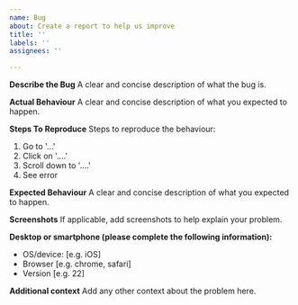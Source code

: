 ```yaml
---
name: Bug
about: Create a report to help us improve
title: ''
labels: ''
assignees: ''

---
```


**Describe the Bug**
A clear and concise description of what the bug is.

**Actual Behaviour**
A clear and concise description of what you expected to happen.

**Steps To Reproduce**
Steps to reproduce the behaviour:
1. Go to '...'
2. Click on '....'
3. Scroll down to '....'
4. See error

**Expected Behaviour**
A clear and concise description of what you expected to happen.

**Screenshots**
If applicable, add screenshots to help explain your problem.

**Desktop or smartphone (please complete the following information):**
 - OS/device: [e.g. iOS]
 - Browser [e.g. chrome, safari]
 - Version [e.g. 22]

**Additional context**
Add any other context about the problem here.
